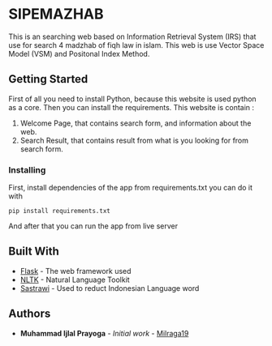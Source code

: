 # SIPEMAZHAB

This is an searching web based on Information Retrieval System (IRS) that use for search 4 madzhab of fiqh law in islam. This web is use Vector Space Model (VSM) and Positonal Index Method.

## Getting Started

First of all you need to install Python, because this website is used python as a core. Then you can install the requirements. This website is contain :
1. Welcome Page, that contains search form, and information about the web.
2. Search Result, that contains result from what is you looking for from search form.

### Installing

First, install dependencies of the app from requirements.txt you can do it with

```
pip install requirements.txt
```

And after that you can run the app from live server

## Built With

* [Flask](https://flask.palletsprojects.com/en/2.3.x/) - The web framework used
* [NLTK](https://www.nltk.org/) - Natural Language Toolkit
* [Sastrawi](https://pypi.org/project/Sastrawi/) - Used to reduct Indonesian Language word


## Authors

* **Muhammad Ijlal Prayoga** - *Initial work* - [Milraga19](https://github.com/Milraga19)
